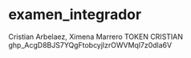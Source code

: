 # examen_integrador
Cristian Arbelaez, Ximena Marrero
TOKEN CRISTIAN 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
